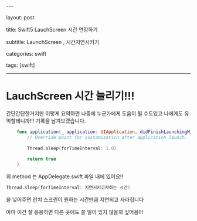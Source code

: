 \---

layout: post

title: Swift5 LauchScreen 시간 연장하기

subtitle: LaunchScreen , 시간지연시키기

categories: swift

tags: [swift]

---

# LauchScreen 시간 늘리기!!!

간단간단한거지만 이렇게 요약하면 나중에 누군가에게 도움이 될 수도있고 나에게도 유익할테니까!!! 기록을 남겨보겠습니다.

```swift
    func application(_ application: UIApplication, didFinishLaunchingWithOptions launchOptions: [UIApplication.LaunchOptionsKey: Any]?) -> Bool {
        // Override point for customization after application launch.
        
        Thread.sleep(forTimeInterval: 1.0)
        
        return true
    }
```



위 method 는 AppDelegate.swift 파일 내에 있어요!!

```swift
Thread.sleep(forTimeInterval: 지연시키고자하는 시간)
```



을 넣어주면 런치 스크린이 원하는 시간만큼 지연되고 사라집니다

아마 이건 잘 응용하면 다른 곳에도 쓸 일이 있지 않을까 싶어용!!!